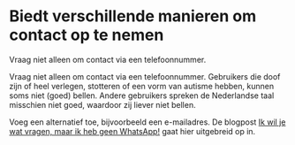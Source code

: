 # Biedt verschillende manieren om contact op te nemen

Vraag niet alleen om contact via een telefoonnummer.

Vraag niet alleen om contact via een telefoonnummer. Gebruikers die doof zijn of heel verlegen, stotteren of een vorm van autisme hebben, kunnen soms niet (goed) bellen. Andere gebruikers spreken de Nederlandse taal misschien niet goed, waardoor zij liever niet bellen.

Voeg een alternatief toe, bijvoorbeeld een e-mailadres. De blogpost [Ik wil je wat vragen, maar ik heb geen WhatsApp!](/blog/meerdere-manieren-contact) gaat hier uitgebreid op in.
